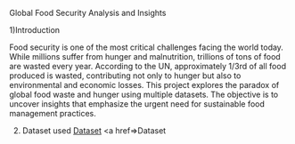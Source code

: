 Global Food Security Analysis and Insights

1)Introduction

Food security is one of the most critical challenges facing the world today. While millions suffer from hunger and malnutrition, trillions of tons of food are wasted every year. According to the UN, approximately 1/3rd of all food produced is wasted, contributing not only to hunger but also to environmental and economic losses. This project explores the paradox of global food waste and hunger using multiple datasets. The objective is to uncover insights that emphasize the urgent need for sustainable food management practices.

2) Dataset used
<a href="https://github.com/Bhavadharshini-YL/Global-Food-Security---Dashboard/blob/main/Hunger%20data.csv">Dataset</a>
<a href=>Dataset</a>
